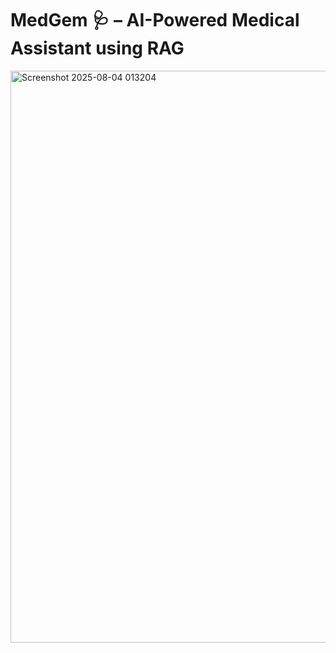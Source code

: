 # MedGem 🩺 – AI-Powered Medical Assistant using RAG

<img width="1920" height="915" alt="Screenshot 2025-08-04 013204" src="https://github.com/user-attachments/assets/c392d141-2d3b-4c5f-82e3-3c2f1beaaece" />
